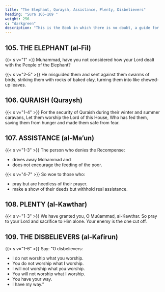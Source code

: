 ```yaml
---
title: "The Elephant, Quraysh, Assistance, Plenty, Disbelievers"
heading: "Sura 105-109 "
weight: 256
c: "darkgreen"
description: "This is the Book in which there is no doubt, a guide for the righteous."
---
```




## 105. THE ELEPHANT (al-Fil)

{{< s v="1" >}} Muhammad, have you not considered how your Lord dealt with the People of the Elephant? 

{{< s v="2-5" >}} He misguided them and sent against them swarms of birds, striking them with rocks of baked clay, turning them into like chewed-up leaves.



## 106. QURAISH (Quraysh)

{{< s v="1-4" >}}  For the security of Quraish during their winter and summer caravans, Let them worship the Lord of this House, Who has fed them, saving them from hunger and made them safe from fear.



## 107. ASSISTANCE (al-Ma’un)

{{< s v="1-3" >}} The person who denies the Recompense:
- drives away Mohammad and<!-- . the orphan -->
- does not encourage the feeding of the poor.

{{< s v="4-7" >}} So woe to those who:
- pray but are heedless of their prayer.
- make a show of their deeds but withhold real assistance.


## 108. PLENTY (al-Kawthar)

{{< s v="1-3" >}} We have granted you, O Muúammad, al-Kawthar. So pray to your Lord and sacrifice to Him alone. Your enemy is the one cut off.



## 109. THE DISBELIEVERS (al-Kafirun)

{{< s v="1-6" >}}  Say: "O disbelievers:
- I do not worship what you worship.
- You do not worship what I worship.
- I will not worship what you worship.
- You will not worship what I worship.
- You have your way.
- I have my way.”
